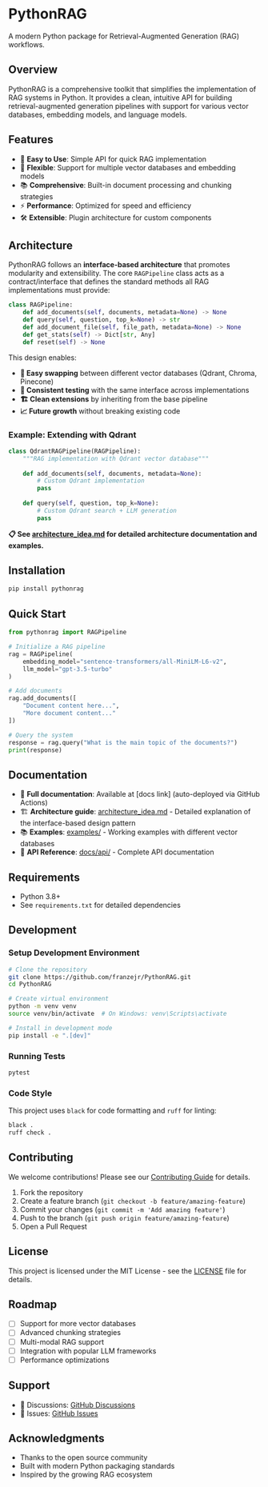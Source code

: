 # PythonRAG

A modern Python package for Retrieval-Augmented Generation (RAG) workflows.

## Overview

PythonRAG is a comprehensive toolkit that simplifies the implementation of RAG systems in Python. It provides a clean, intuitive API for building retrieval-augmented generation pipelines with support for various vector databases, embedding models, and language models.

## Features

- 🚀 **Easy to Use**: Simple API for quick RAG implementation
- 🔧 **Flexible**: Support for multiple vector databases and embedding models  
- 📚 **Comprehensive**: Built-in document processing and chunking strategies
- ⚡ **Performance**: Optimized for speed and efficiency
- 🛠️ **Extensible**: Plugin architecture for custom components

## Architecture

PythonRAG follows an **interface-based architecture** that promotes modularity and extensibility. The core `RAGPipeline` class acts as a contract/interface that defines the standard methods all RAG implementations must provide:

```python
class RAGPipeline:
    def add_documents(self, documents, metadata=None) -> None
    def query(self, question, top_k=None) -> str  
    def add_document_file(self, file_path, metadata=None) -> None
    def get_stats(self) -> Dict[str, Any]
    def reset(self) -> None
```

This design enables:
- **🔄 Easy swapping** between different vector databases (Qdrant, Chroma, Pinecone)
- **🧪 Consistent testing** with the same interface across implementations  
- **🏗️ Clean extensions** by inheriting from the base pipeline
- **📈 Future growth** without breaking existing code

### Example: Extending with Qdrant

```python
class QdrantRAGPipeline(RAGPipeline):
    """RAG implementation with Qdrant vector database"""
    
    def add_documents(self, documents, metadata=None):
        # Custom Qdrant implementation
        pass
    
    def query(self, question, top_k=None):
        # Custom Qdrant search + LLM generation
        pass
```

**📋 See [architecture_idea.md](architecture_idea.md) for detailed architecture documentation and examples.**

## Installation

```bash
pip install pythonrag
```

## Quick Start

```python
from pythonrag import RAGPipeline

# Initialize a RAG pipeline
rag = RAGPipeline(
    embedding_model="sentence-transformers/all-MiniLM-L6-v2",
    llm_model="gpt-3.5-turbo"
)

# Add documents
rag.add_documents([
    "Document content here...",
    "More document content..."
])

# Query the system
response = rag.query("What is the main topic of the documents?")
print(response)
```

## Documentation

- 📖 **Full documentation**: Available at [docs link] (auto-deployed via GitHub Actions)
- 🏗️ **Architecture guide**: [architecture_idea.md](architecture_idea.md) - Detailed explanation of the interface-based design pattern
- 📚 **Examples**: [examples/](examples/) - Working examples with different vector databases
- 🔧 **API Reference**: [docs/api/](docs/api/) - Complete API documentation

## Requirements

- Python 3.8+
- See `requirements.txt` for detailed dependencies

## Development

### Setup Development Environment

```bash
# Clone the repository
git clone https://github.com/franzejr/PythonRAG.git
cd PythonRAG

# Create virtual environment
python -m venv venv
source venv/bin/activate  # On Windows: venv\Scripts\activate

# Install in development mode
pip install -e ".[dev]"
```

### Running Tests

```bash
pytest
```

### Code Style

This project uses `black` for code formatting and `ruff` for linting:

```bash
black .
ruff check .
```

## Contributing

We welcome contributions! Please see our [Contributing Guide](CONTRIBUTING.md) for details.

1. Fork the repository
2. Create a feature branch (`git checkout -b feature/amazing-feature`)
3. Commit your changes (`git commit -m 'Add amazing feature'`)
4. Push to the branch (`git push origin feature/amazing-feature`)
5. Open a Pull Request

## License

This project is licensed under the MIT License - see the [LICENSE](LICENSE) file for details.

## Roadmap

- [ ] Support for more vector databases
- [ ] Advanced chunking strategies
- [ ] Multi-modal RAG support
- [ ] Integration with popular LLM frameworks
- [ ] Performance optimizations

## Support

- 💬 Discussions: [GitHub Discussions](https://github.com/franzejr/PythonRAG/discussions)
- 🐛 Issues: [GitHub Issues](https://github.com/franzejr/PythonRAG/issues)

## Acknowledgments

- Thanks to the open source community
- Built with modern Python packaging standards
- Inspired by the growing RAG ecosystem 
